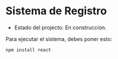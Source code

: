 <h1>Sistema de Registro</h1>

- Estado del projecto: En construcción.

Para ejecutar el sistema, debes poner esto:

```npm install react```
